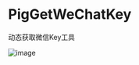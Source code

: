 # PigGetWeChatKey



动态获取微信Key工具

![image](https://github.com/evilashz/PigGetWeChatKey/assets/50722929/654aa8a0-928b-42ba-b2c1-ebae958571b5)
